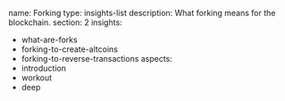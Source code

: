 name: Forking
type: insights-list
description: What forking means for the blockchain.
section: 2
insights:
  - what-are-forks
  - forking-to-create-altcoins
  - forking-to-reverse-transactions
aspects:
  - introduction
  - workout
  - deep
 
